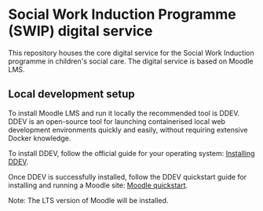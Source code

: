# Social Work Induction Programme (SWIP) digital service

This repository houses the core digital service for the Social Work Induction programme in children's social care. The digital service is based on Moodle LMS.

## Local development setup
To install Moodle LMS and run it locally the recommended tool is DDEV. DDEV is an open-source tool for launching containerised local web development environments quickly and easily, without requiring extensive Docker knowledge. 

To install DDEV, follow the official guide for your operating system: [Installing DDEV](https://ddev.readthedocs.io/en/stable/users/install/).

Once DDEV is successfully installed, follow the DDEV quickstart guide for installing and running a Moodle site: [Moodle quickstart](https://ddev.readthedocs.io/en/stable/users/quickstart/#moodle).

Note: The LTS version of Moodle will be installed.

